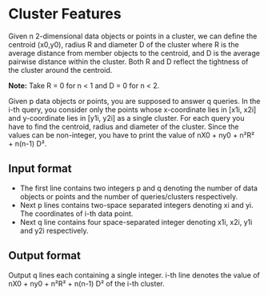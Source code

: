 # Cluster Features

Given n 2-dimensional data objects or points in a cluster, we can define the centroid (x0,y0), radius R and diameter D of the cluster where R is the average distance from member objects to the centroid, and D is the average pairwise distance within the cluster. Both R and D reflect the tightness of the cluster around the centroid.

**Note:** Take R = 0 for n < 1 and D = 0 for n < 2.

Given p data objects or points, you are supposed to answer q queries. In the i-th query, you consider only the points whose x-coordinate lies in [x1i, x2i] and y-coordinate lies in [y1i, y2i] as a single cluster. For each query you have to find the centroid, radius and diameter of the cluster. Since the values can be non-integer, you have to print the value of nX0 + ny0 + n²R² + n(n-1) D².

## Input format

- The first line contains two integers p and q denoting the number of data objects or points and the number of queries/clusters respectively.
- Next p lines contains two-space separated integers denoting xi and yi. The coordinates of i-th data point.
- Next q line contains four space-separated integer denoting x1i, x2i, y1i and y2i respectively.

## Output format

Output q lines each containing a single integer. i-th line denotes the value of nX0 + ny0 + n²R² + n(n-1) D² of the i-th cluster.
